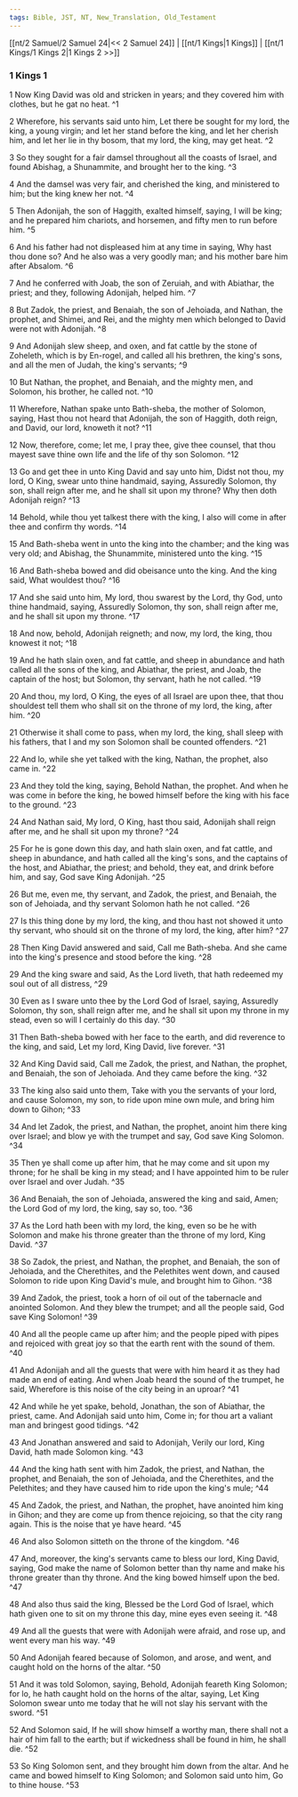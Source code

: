 ```yaml
---
tags: Bible, JST, NT, New_Translation, Old_Testament
---
```


[[nt/2 Samuel/2 Samuel 24|<< 2 Samuel 24]] | [[nt/1 Kings|1 Kings]] | [[nt/1 Kings/1 Kings 2|1 Kings 2 >>]]

### 1 Kings 1

1 Now King David was old and stricken in years; and they covered him with clothes, but he gat no heat.  ^1

2 Wherefore, his servants said unto him, Let there be sought for my lord, the king, a young virgin; and let her stand before the king, and let her cherish him, and let her lie in thy bosom, that my lord, the king, may get heat.  ^2

3 So they sought for a fair damsel throughout all the coasts of Israel, and found Abishag, a Shunammite, and brought her to the king.  ^3

4 And the damsel was very fair, and cherished the king, and ministered to him; but the king knew her not.  ^4

5 Then Adonijah, the son of Haggith, exalted himself, saying, I will be king; and he prepared him chariots, and horsemen, and fifty men to run before him.  ^5

6 And his father had not displeased him at any time in saying, Why hast thou done so? And he also was a very goodly man; and his mother bare him after Absalom.  ^6

7 And he conferred with Joab, the son of Zeruiah, and with Abiathar, the priest; and they, following Adonijah, helped him.  ^7

8 But Zadok, the priest, and Benaiah, the son of Jehoiada, and Nathan, the prophet, and Shimei, and Rei, and the mighty men which belonged to David were not with Adonijah.  ^8

9 And Adonijah slew sheep, and oxen, and fat cattle by the stone of Zoheleth, which is by En-rogel, and called all his brethren, the king\'s sons, and all the men of Judah, the king\'s servants;  ^9

10 But Nathan, the prophet, and Benaiah, and the mighty men, and Solomon, his brother, he called not.  ^10

11 Wherefore, Nathan spake unto Bath-sheba, the mother of Solomon, saying, Hast thou not heard that Adonijah, the son of Haggith, doth reign, and David, our lord, knoweth it not?  ^11

12 Now, therefore, come; let me, I pray thee, give thee counsel, that thou mayest save thine own life and the life of thy son Solomon.  ^12

13 Go and get thee in unto King David and say unto him, Didst not thou, my lord, O King, swear unto thine handmaid, saying, Assuredly Solomon, thy son, shall reign after me, and he shall sit upon my throne? Why then doth Adonijah reign?  ^13

14 Behold, while thou yet talkest there with the king, I also will come in after thee and confirm thy words.  ^14

15 And Bath-sheba went in unto the king into the chamber; and the king was very old; and Abishag, the Shunammite, ministered unto the king.  ^15

16 And Bath-sheba bowed and did obeisance unto the king. And the king said, What wouldest thou?  ^16

17 And she said unto him, My lord, thou swarest by the Lord, thy God, unto thine handmaid, saying, Assuredly Solomon, thy son, shall reign after me, and he shall sit upon my throne.  ^17

18 And now, behold, Adonijah reigneth; and now, my lord, the king, thou knowest it not;  ^18

19 And he hath slain oxen, and fat cattle, and sheep in abundance and hath called all the sons of the king, and Abiathar, the priest, and Joab, the captain of the host; but Solomon, thy servant, hath he not called.  ^19

20 And thou, my lord, O King, the eyes of all Israel are upon thee, that thou shouldest tell them who shall sit on the throne of my lord, the king, after him.  ^20

21 Otherwise it shall come to pass, when my lord, the king, shall sleep with his fathers, that I and my son Solomon shall be counted offenders.  ^21

22 And lo, while she yet talked with the king, Nathan, the prophet, also came in.  ^22

23 And they told the king, saying, Behold Nathan, the prophet. And when he was come in before the king, he bowed himself before the king with his face to the ground.  ^23

24 And Nathan said, My lord, O King, hast thou said, Adonijah shall reign after me, and he shall sit upon my throne?  ^24

25 For he is gone down this day, and hath slain oxen, and fat cattle, and sheep in abundance, and hath called all the king\'s sons, and the captains of the host, and Abiathar, the priest; and behold, they eat, and drink before him, and say, God save King Adonijah.  ^25

26 But me, even me, thy servant, and Zadok, the priest, and Benaiah, the son of Jehoiada, and thy servant Solomon hath he not called.  ^26

27 Is this thing done by my lord, the king, and thou hast not showed it unto thy servant, who should sit on the throne of my lord, the king, after him?  ^27

28 Then King David answered and said, Call me Bath-sheba. And she came into the king\'s presence and stood before the king.  ^28

29 And the king sware and said, As the Lord liveth, that hath redeemed my soul out of all distress,  ^29

30 Even as I sware unto thee by the Lord God of Israel, saying, Assuredly Solomon, thy son, shall reign after me, and he shall sit upon my throne in my stead, even so will I certainly do this day.  ^30

31 Then Bath-sheba bowed with her face to the earth, and did reverence to the king, and said, Let my lord, King David, live forever.  ^31

32 And King David said, Call me Zadok, the priest, and Nathan, the prophet, and Benaiah, the son of Jehoiada. And they came before the king.  ^32

33 The king also said unto them, Take with you the servants of your lord, and cause Solomon, my son, to ride upon mine own mule, and bring him down to Gihon;  ^33

34 And let Zadok, the priest, and Nathan, the prophet, anoint him there king over Israel; and blow ye with the trumpet and say, God save King Solomon.  ^34

35 Then ye shall come up after him, that he may come and sit upon my throne; for he shall be king in my stead; and I have appointed him to be ruler over Israel and over Judah.  ^35

36 And Benaiah, the son of Jehoiada, answered the king and said, Amen; the Lord God of my lord, the king, say so, too.  ^36

37 As the Lord hath been with my lord, the king, even so be he with Solomon and make his throne greater than the throne of my lord, King David.  ^37

38 So Zadok, the priest, and Nathan, the prophet, and Benaiah, the son of Jehoiada, and the Cherethites, and the Pelethites went down, and caused Solomon to ride upon King David\'s mule, and brought him to Gihon.  ^38

39 And Zadok, the priest, took a horn of oil out of the tabernacle and anointed Solomon. And they blew the trumpet; and all the people said, God save King Solomon!  ^39

40 And all the people came up after him; and the people piped with pipes and rejoiced with great joy so that the earth rent with the sound of them.  ^40

41 And Adonijah and all the guests that were with him heard it as they had made an end of eating. And when Joab heard the sound of the trumpet, he said, Wherefore is this noise of the city being in an uproar?  ^41

42 And while he yet spake, behold, Jonathan, the son of Abiathar, the priest, came. And Adonijah said unto him, Come in; for thou art a valiant man and bringest good tidings.  ^42

43 And Jonathan answered and said to Adonijah, Verily our lord, King David, hath made Solomon king.  ^43

44 And the king hath sent with him Zadok, the priest, and Nathan, the prophet, and Benaiah, the son of Jehoiada, and the Cherethites, and the Pelethites; and they have caused him to ride upon the king\'s mule;  ^44

45 And Zadok, the priest, and Nathan, the prophet, have anointed him king in Gihon; and they are come up from thence rejoicing, so that the city rang again. This is the noise that ye have heard.  ^45

46 And also Solomon sitteth on the throne of the kingdom.  ^46

47 And, moreover, the king\'s servants came to bless our lord, King David, saying, God make the name of Solomon better than thy name and make his throne greater than thy throne. And the king bowed himself upon the bed.  ^47

48 And also thus said the king, Blessed be the Lord God of Israel, which hath given one to sit on my throne this day, mine eyes even seeing it.  ^48

49 And all the guests that were with Adonijah were afraid, and rose up, and went every man his way.  ^49

50 And Adonijah feared because of Solomon, and arose, and went, and caught hold on the horns of the altar.  ^50

51 And it was told Solomon, saying, Behold, Adonijah feareth King Solomon; for lo, he hath caught hold on the horns of the altar, saying, Let King Solomon swear unto me today that he will not slay his servant with the sword.  ^51

52 And Solomon said, If he will show himself a worthy man, there shall not a hair of him fall to the earth; but if wickedness shall be found in him, he shall die.  ^52

53 So King Solomon sent, and they brought him down from the altar. And he came and bowed himself to King Solomon; and Solomon said unto him, Go to thine house.  ^53

 
